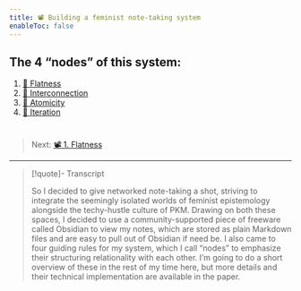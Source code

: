 ```yaml
---
title: 📽️ Building a feminist note-taking system
enableToc: false
---
```


## The 4 “nodes” of this system:

1. [📖 Flatness](pa6b%20Flatness.md)
1. [📖 Interconnection](pa6c%20Interconnection.md)
1. [📖 Atomicity](pa6a%20Atomicity.md)
1. [📖 Iteration](pa6d%20Iteration.md)

# 

 > 
 > Next: [📽️ 1. Flatness](pr9a%20Flatness.md)

---

 > 
 > \[!quote\]- Transcript
 > 
 > So I decided to give networked note-taking a shot, striving to integrate the seemingly isolated worlds of feminist epistemology alongside the techy-hustle culture of PKM. Drawing on both these spaces, I decided to use a community-supported piece of freeware called Obsidian to view my notes, which are stored as plain Markdown files and are easy to pull out of Obsidian if need be. I also came to four guiding rules for my system, which I call “nodes” to emphasize their structuring relationality with each other. I’m going to do a short overview of these in the rest of my time here, but more details and their technical implementation are available in the paper.
